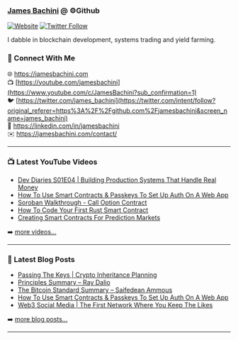 ### [James Bachini][website] @ ⚙️Github

[![Website](https://img.shields.io/website?label=jamesbachini.com&style=for-the-badge&url=https%3A%2F%2Fjamesbachini.com)](https://jamesbachini.com)
[![Twitter Follow](https://img.shields.io/twitter/follow/james_bachini?color=1DA1F2&logo=twitter&style=for-the-badge)](https://twitter.com/intent/follow?original_referer=https%3A%2F%2Fgithub.com%2Fjamesbachini&screen_name=jamesbachini)

I dabble in blockchain development, systems trading and yield farming.

### 👋 Connect With Me

🌐 https://jamesbachini.com
<br />
📺 [https://youtube.com/jamesbachini](https://www.youtube.com/c/JamesBachini?sub_confirmation=1)
<br />
🐦 [https://twitter.com/james_bachini](https://twitter.com/intent/follow?original_referer=https%3A%2F%2Fgithub.com%2Fjamesbachini&screen_name=james_bachini)
<br />
👔 https://linkedin.com/in/jamesbachini
<br />
✉️ https://jamesbachini.com/contact/

---

### 📺 Latest YouTube Videos

<!-- YOUTUBE:START -->
- [Dev Diaries S01E04 | Building Production Systems That Handle Real Money](https://www.youtube.com/watch?v=lnLLpgumOlA)
- [How To Use Smart Contracts &amp; Passkeys To Set Up Auth On A Web App](https://www.youtube.com/watch?v=V2DwDzp43E8)
- [Soroban Walkthrough - Call Option Contract](https://www.youtube.com/watch?v=Z8FHVllP_D0)
- [How To Code Your First Rust Smart Contract](https://www.youtube.com/watch?v=P8RuX7Ymu5Q)
- [Creating Smart Contracts For Prediction Markets](https://www.youtube.com/watch?v=BuqEe3gKLr4)
<!-- YOUTUBE:END -->

➡️ [more videos...](https://youtube.com/jamesbachini)

---

### 📝 Latest Blog Posts

<!-- BLOG-POST-LIST:START -->
- [Passing The Keys | Crypto Inheritance Planning](https://jamesbachini.com/crypto-inheritance-planning/)
- [Principles Summary – Ray Dalio](https://jamesbachini.com/principles-summary-ray-dalio/)
- [The Bitcoin Standard Summary – Saifedean Ammous](https://jamesbachini.com/the-bitcoin-standard-summary/)
- [How To Use Smart Contracts &amp; Passkeys To Set Up Auth On A Web App](https://jamesbachini.com/smart-contracts-and-passkeys/)
- [Web3 Social Media | The First Network Where You Keep The Likes](https://jamesbachini.com/web3-social-network-2/)
<!-- BLOG-POST-LIST:END -->

➡️ [more blog posts...](https://jamesbachini.com)

---

[website]: https://jamesbachini.com
[twitter]: https://twitter.com/james_bachini
[youtube]: https://youtube.com/jamesbachini
[linkedin]: https://linkedin.com/in/jamesbachini
